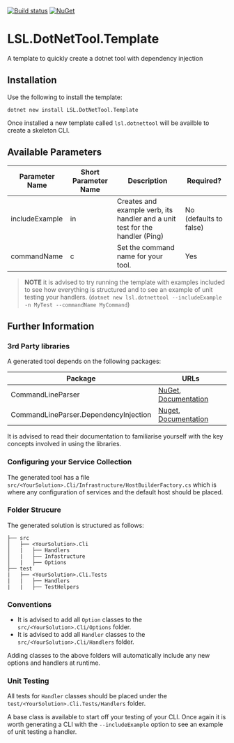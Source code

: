 [![Build status](https://img.shields.io/appveyor/ci/alunacjones/lsl-dotnettool-template.svg)](https://ci.appveyor.com/project/alunacjones/lsl-dotnettool-template)
[![NuGet](https://img.shields.io/nuget/v/LSL.DotNetTool.Template.svg)](https://www.nuget.org/packages/LSL.DotNetTool.Template/)

# LSL.DotNetTool.Template

A template to quickly create a dotnet tool with dependency injection

## Installation

Use the following to install the template:

`dotnet new install LSL.DotNetTool.Template`

Once installed a new template called `lsl.dotnettool` will be availble to create a skeleton CLI.

## Available Parameters

| Parameter Name | Short Parameter Name | Description                                                                  |Required?|
| -------------- | -------------------- | ---------------------------------------------------------------------------- | - |
| includeExample | in                   | Creates and example verb, its handler and a unit test for the handler (Ping) |No (defaults to false)|
| commandName | c | Set the command name for your tool. |Yes|

> **NOTE** it is advised to try running the template with examples included to see how everything is structured and to see an example of unit testing your handlers. (`dotnet new lsl.dotnettool --includeExample -n MyTest --commandName MyCommand`)

## Further Information

### 3rd Party libraries

A generated tool depends on the following packages:

|Package|URLs|
|-|-|
|CommandLineParser|[NuGet](https://www.nuget.org/packages/commandlineparser), [Documentation](https://github.com/commandlineparser/commandline/blob/master/README.md) |
|CommandLineParser.DependencyInjection | [Nuget](https://www.nuget.org/packages/CommandLineParser.DependencyInjection), [Documentation](https://github.com/JaronrH/CommandLineParser.DependencyInjection)

It is advised to read their documentation to familiarise yourself with the key concepts involved in using the libraries.

### Configuring your Service Collection

The generated tool has a file `src/<YourSolution>.Cli/Infrastructure/HostBuilderFactory.cs` which is where any configuration of services and the default host should be placed.

### Folder Strucure
The generated solution is structured as follows:

```
├── src
│   ├── <YourSolution>.Cli
│   |   ├── Handlers 
│   |   ├── Infastructure 
│   |   ├── Options
├── test
|   ├── <YourSolution>.Cli.Tests
|   |   ├── Handlers
|   |   ├── TestHelpers
```

### Conventions

* It is advised to add all `Option` classes to the `src/<YourSolution>.Cli/Options` folder.
* It is advised to add all `Handler` classes to the `src/<YourSolution>.Cli/Handlers` folder.

Adding classes to the above folders will automatically include any new options and handlers at runtime.


### Unit Testing

All tests for `Handler` classes should be placed under the `test/<YourSolution>.Cli.Tests/Handlers` folder.

A base class is available to start off your testing of your CLI. Once again it is worth generating a CLI with the `--includeExample` option to see an example of unit testing a handler.
